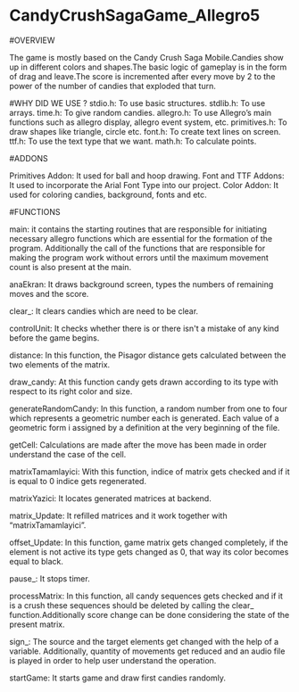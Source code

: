 # CandyCrushSagaGame_Allegro5
#OVERVIEW

The game is mostly based on the Candy Crush Saga Mobile.Candies show up in different colors and shapes.The basic logic of gameplay is in the form of drag and leave.The score is incremented after every move by 2 to the power of  the number of candies that exploded that turn.

#WHY DID WE USE ?
stdio.h: To use basic structures.
stdlib.h: To use arrays.
time.h: To give random candies.
allegro.h: To use Allegro’s main functions such as allegro display, allegro event system, etc.
primitives.h: To draw shapes like triangle, circle etc.
font.h: To create text lines on screen.
ttf.h: To use the text type that we want.
math.h: To calculate points.

#ADDONS

Primitives Addon: It used for ball and hoop drawing. 
Font and TTF Addons: It used to incorporate the Arial Font Type into our project.
Color Addon: It used for coloring candies, background, fonts and etc.

#FUNCTIONS

main: it contains the starting routines that are responsible for initiating necessary allegro functions which are essential for the formation of the program. Additionally the call of the functions that are responsible for making the program work without errors until the maximum movement count is also present at the main.

anaEkran: It draws background screen, types the numbers of remaining moves and the score.

clear_: It clears candies which are need to be clear.

controlUnit: It checks whether there is or there isn't a mistake of any kind before the game begins.

distance: In this function, the Pisagor distance gets calculated between the two elements of the matrix.

draw_candy: At this function candy gets drawn according to its type with respect to its right color and size.

generateRandomCandy: In this function, a random number from one to four which represents a geometric number each is generated. Each value of a geometric form i assigned by a definition at the very beginning of the file.

getCell: Calculations are made after the move has been made in order understand the case of the cell.

matrixTamamlayici: With this function, indice of matrix gets checked and if it is equal to 0 indice gets regenerated.

matrixYazici: It locates generated matrices at backend.

matrix_Update: It refilled matrices and it work together with “matrixTamamlayici”.

offset_Update: In this function, game matrix gets changed completely, if the element is not active its type gets changed as 0, that way its color becomes equal to black.

pause_: It stops timer.

processMatrix: In this function, all candy sequences gets checked and if it is a crush these sequences should be deleted by calling the clear_ function.Additionally score change can be done considering the state of the present matrix.

sign_: The source and the target elements get changed with the help of a variable.
Additionally, quantity of movements get reduced and an audio file is played in order to help user understand the operation.

startGame: It starts game and draw first candies randomly.
